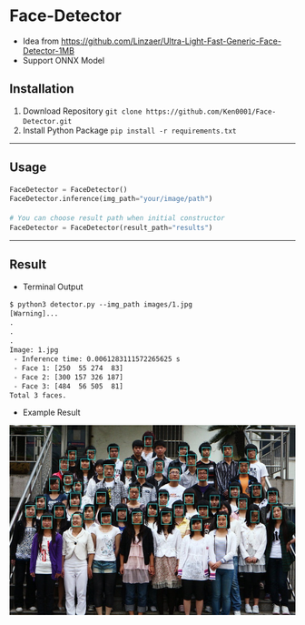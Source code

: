 # Face-Detector
* Idea from https://github.com/Linzaer/Ultra-Light-Fast-Generic-Face-Detector-1MB
* Support ONNX Model

## Installation
1. Download Repository
```git clone https://github.com/Ken0001/Face-Detector.git```
2. Install Python Package
```pip install -r requirements.txt```
---
## Usage
```python
FaceDetector = FaceDetector()
FaceDetector.inference(img_path="your/image/path")

# You can choose result path when initial constructor
FaceDetector = FaceDetector(result_path="results")
```
---
## Result
* Terminal Output
```
$ python3 detector.py --img_path images/1.jpg
[Warning]...
.
.
.
Image: 1.jpg
 - Inference time: 0.0061283111572265625 s
 - Face 1: [250  55 274  83]
 - Face 2: [300 157 326 187]
 - Face 3: [484  56 505  81]
Total 3 faces.
```

* Example Result

![img2](https://github.com/Ken0001/Face-Detector/blob/main/1.jpg)
